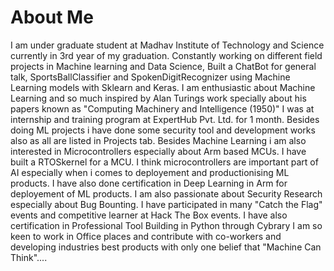 
# About Me
 I am under graduate student at Madhav Institute of Technology and Science currently
 in 3rd year of my graduation.
 Constantly working on different field projects in Machine learning and Data Science,
 Built a ChatBot for general talk, SportsBallClassifier and SpokenDigitRecognizer using
 Machine Learning models with Sklearn and Keras. I am enthusiastic about Machine Learning
 and so much inspired by Alan Turings work specially about his papers known as "Computing 
 Machinery and Intelligence (1950)"
 I was at internship and training program at ExpertHub Pvt. Ltd. for 1 month. Besides doing
 ML projects i have done some security tool and development works also as all are listed in
 Projects tab.
 Besides Machine Learning i am also interested in Microcontrollers especially about Arm
 based MCUs. I have built a RTOSkernel for a MCU. I think microcontrollers are important part
 of AI especially when i comes to deployement and productionising ML products. I have also done
 certification in Deep Learning in Arm for deployement of ML products.
 I am also passionate about Security Research especially about Bug Bounting. I have participated
 in many "Catch the Flag" events and competitive learner at Hack The Box events. I have also certification
 in Professional Tool Building in Python through Cybrary
 I am so keen to work in Office places and contribute with co-workers and developing industries best
 products with only one belief that "Machine Can Think"....

